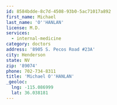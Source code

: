 ```yaml
---
id: 8584bdde-8c7d-4508-93b0-5ac71017a892
first_name: Michael
last_name: 'O''HANLAN'
license: M.D.
services:
  - internal-medicine
category: doctors
address: '8905 S. Pecos Road #23A'
city: Henderson
state: NV
zip: '89074'
phone: 702-734-8311
title: 'Michael O''HANLAN'
_geoloc:
  lng: -115.086999
  lat: 36.038181
---
```

